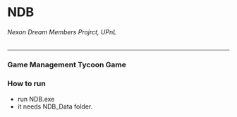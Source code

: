 # NDB
###### Nexon Dream Members Projrct, UPnL
---
### Game Management Tycoon Game
### How to run
 * run NDB.exe
 * it needs NDB_Data folder.
